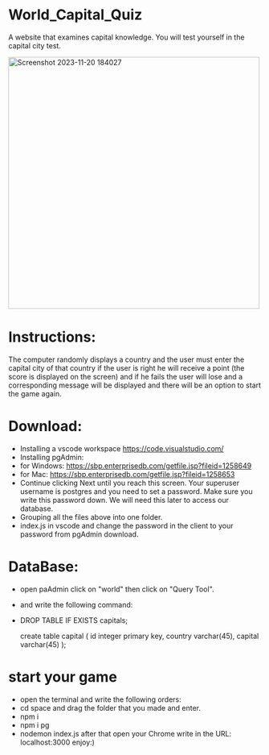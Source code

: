 # World_Capital_Quiz
A website that examines capital knowledge.
You will test yourself in the capital city test.

<img width="500" alt="Screenshot 2023-11-20 184027" src="https://github.com/EliyaRabia/World_Capital_Quiz/assets/87569799/9899375a-67da-4bb2-bd79-f1e24574e65d">


# Instructions:
The computer randomly displays a country and the user must enter the capital city of that country
if the user is right he will receive a point (the score is displayed on the screen) and if he fails
the user will lose and a corresponding message will be displayed and there will be an option to start the game again.

# Download:
- Installing a vscode workspace https://code.visualstudio.com/
- Installing pgAdmin:
- for Windows: https://sbp.enterprisedb.com/getfile.jsp?fileid=1258649
- for Mac: https://sbp.enterprisedb.com/getfile.jsp?fileid=1258653
- Continue clicking Next until you reach this screen. Your superuser username is postgres and you need to set a password.
  Make sure you write this password down. We will need this later to access our database.
- Grouping all the files above into one folder.
- index.js in vscode and change the password in the client to your password from pgAdmin download.

# DataBase:
- open paAdmin click on "world" then click on "Query Tool".
- and write the following command:
- 
  DROP TABLE IF EXISTS capitals;
  
  create table capital (
  id integer primary key,
  country varchar(45),
  capital varchar(45)
  );
  

# start your game
- open the terminal and write the following orders:
- cd space and drag the folder that you made and enter.
- npm i 
- npm i pg
- nodemon index.js
  after that open your Chrome write in the URL: localhost:3000
  enjoy:)
